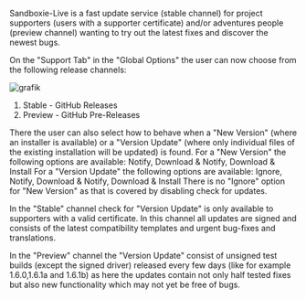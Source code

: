 Sandboxie-Live is a fast update service (stable channel) for project supporters (users with a supporter certificate) and/or adventures people (preview channel) wanting to try out the latest fixes and discover the newest bugs.

On the "Support Tab" in the "Global Options" the user can now choose from the following release channels:

![grafik](https://user-images.githubusercontent.com/3890945/208420986-d28373f1-8584-4455-ae39-83d2e9eec78d.png)

1. Stable - GitHub Releases
2. Preview - GitHub Pre-Releases

There the user can also select how to behave when a "New Version" (where an installer is available) or a "Version Update" (where only individual files of the existing installation will be updated) is found.
For a "New Version" the following options are available: Notify, Download & Notify, Download & Install
For a "Version Update" the following options are available: Ignore, Notify, Download & Notify, Download & Install
There is no "Ignore" option for "New Version" as that is covered by disabling check for updates.

In the "Stable" channel check for "Version Update" is only available to supporters with a valid certificate. In this channel all updates are signed and consists of the latest compatibility templates and urgent bug-fixes and translations.

In the "Preview" channel the "Version Update" consist of unsigned test builds (except the signed driver) released every few days (like for example 1.6.0,1.6.1a and 1.6.1b) as here the updates contain not only half tested fixes but also new functionality which may not yet be free of bugs.
